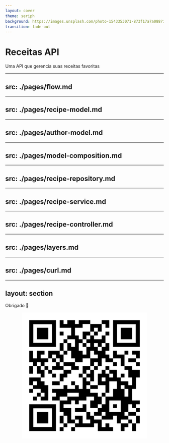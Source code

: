 ```yaml
---
layout: cover
theme: seriph
background: https://images.unsplash.com/photo-1543353071-873f17a7a088?ixlib=rb-4.0.3&ixid=MnwxMjA3fDB8MHxwaG90by1wYWdlfHx8fGVufDB8fHx8&auto=format&fit=crop&w=1170&q=80
transition: fade-out
---
```


# Receitas API

Uma API que gerencia suas receitas favoritas

---
src: ./pages/flow.md
---

---
src: ./pages/recipe-model.md
---

---
src: ./pages/author-model.md
---

---
src: ./pages/model-composition.md
---

---
src: ./pages/recipe-repository.md
---

---
src: ./pages/recipe-service.md
---

---
src: ./pages/recipe-controller.md
---

---
src: ./pages/layers.md
---

---
src: ./pages/curl.md
---


---
layout: section
---

Obrigado 👋

<center>
    <img src="static/qr-code.png" width="400">
</center>
